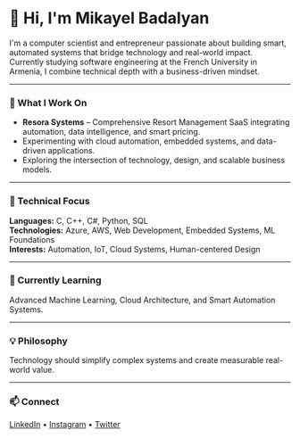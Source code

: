 # 👋 Hi, I'm Mikayel Badalyan

I'm a computer scientist and entrepreneur passionate about building smart, automated systems that bridge technology and real-world impact.  
Currently studying software engineering at the French University in Armenia, I combine technical depth with a business-driven mindset.

---

### 🚀 What I Work On
- **Resora Systems** – Comprehensive Resort Management SaaS integrating automation, data intelligence, and smart pricing.  
- Experimenting with cloud automation, embedded systems, and data-driven applications.  
- Exploring the intersection of technology, design, and scalable business models.

---

### 🧠 Technical Focus
**Languages:** C, C++, C#, Python, SQL  
**Technologies:** Azure, AWS, Web Development, Embedded Systems, ML Foundations  
**Interests:** Automation, IoT, Cloud Systems, Human-centered Design

---

### 🌱 Currently Learning
Advanced Machine Learning, Cloud Architecture, and Smart Automation Systems.

---

### 💡 Philosophy
Technology should simplify complex systems and create measurable real-world value.

---

### 📫 Connect
[LinkedIn](https://linkedin.com/in/mikayelbadalyan) • [Instagram](https://instagram.com/mikayelbadalyan) • [Twitter](https://twitter.com/mikayelbadalyan)
